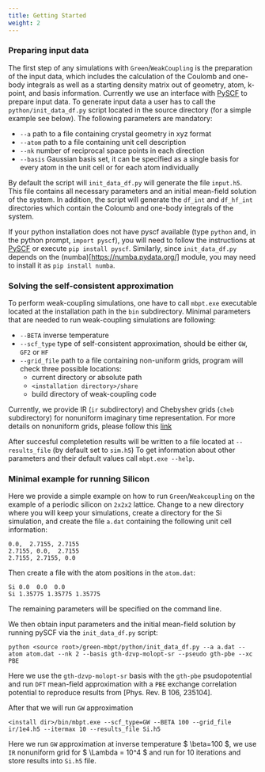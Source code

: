 ```yaml
---
title: Getting Started
weight: 2
---
```


### Preparing input data

The first step of any simulations with `Green`/`WeakCoupling` is the preparation of the input data, which includes the calculation of the Coulomb and one-body integrals as well as a starting density matrix out of geometry, atom, k-point, and basis information.
Currently  we use an interface with [PySCF](https://pyscf.org/) to prepare input data.
To generate input data a user has to call the `python/init_data_df.py` script located in the source directory (for a simple example see below).
The following parameters are mandatory:

  - `--a`  path to a file containing crystal geometry in xyz format
  - `--atom`  path to a file containing unit cell description
  - `--nk`  number of reciprocal space points in each direction
  - `--basis`  Gaussian basis set, it can be specified as a single basis for every atom in the unit cell or for each atom individually

By default the script will  `init_data_df.py` will generate the file `input.h5`. This file contains all necessary parameters and an initial mean-field solution of the system. In addition, the script will generate the `df_int` and `df_hf_int` directories
which contain the Coloumb and one-body integrals of the system.

If your python installation does not have pyscf available (type `python` and, in the python prompt, `import pyscf`), you will need to follow the instructions at [PySCF](https://pyscf.org/) or execute `pip install pyscf`. Similarly, since `init_data_df.py` depends on the (numba)[https://numba.pydata.org/] module, you may need to install it as `pip install numba`.

### Solving the self-consistent approximation

To perform weak-coupling simulations, one have to call `mbpt.exe` executable located at the installation path in the `bin` subdirectory.
Minimal parameters that are needed to run weak-coupling simulations are following:

  - `--BETA`  inverse temperature
  - `--scf_type` type of self-consistent approximation, should be either `GW`, `GF2` or `HF`
  - `--grid_file`  path to a file containing non-uniform grids, program will check three possible locations:
    - current directory or absolute path
    - `<installation directory>/share`
    - build directory of weak-coupling code

Currently, we provide IR (`ir` subdirectory) and Chebyshev grids (`cheb` subdirectory) for nonuniform imaginary time representation.
For more details on nonuniform grids, please follow this [link](/tutorials/matsubara-and-imaginary-time)


After succesful completetion results will be written to a file located at `--results_file` (by default set to `sim.h5`)
To get information about other parameters and their default values call `mbpt.exe --help`.

### Minimal example for running Silicon

Here we provide a simple example on how to run `Green`/`Weakcoupling` on the example of a periodic silicon on `2x2x2` lattice. Change to a new directory where you will keep your simulations, create a directory for the Si simulation, and create the file `a.dat` containing the following unit cell information:
```
0.0,  2.7155, 2.7155
2.7155, 0.0,  2.7155
2.7155, 2.7155, 0.0
```

Then create a file with the atom positions in the `atom.dat`:
```
Si 0.0  0.0  0.0
Si 1.35775 1.35775 1.35775
```
The remaining parameters will be specified on the command line.

We then obtain input parameters and the initial mean-field solution by running pySCF via the `init_data_df.py` script:
```
python <source root>/green-mbpt/python/init_data_df.py --a a.dat --atom atom.dat --nk 2 --basis gth-dzvp-molopt-sr --pseudo gth-pbe --xc PBE 
```
Here we use the `gth-dzvp-molopt-sr` basis with the `gth-pbe` psudopotential and run `DFT` mean-field approximation  with a `PBE` exchange correlation potential
to reproduce results from [Phys. Rev. B 106, 235104].

After that we will run `GW` approximation
```
<install dir>/bin/mbpt.exe --scf_type=GW --BETA 100 --grid_file ir/1e4.h5 --itermax 10 --results_file Si.h5
```
Here we run `GW` approximation at inverse temperature $ \beta=100 $, we  use `IR` nonuniform grid for $ \Lambda = 10^4 $ and run for 10 iterations
and store results into `Si.h5` file.
